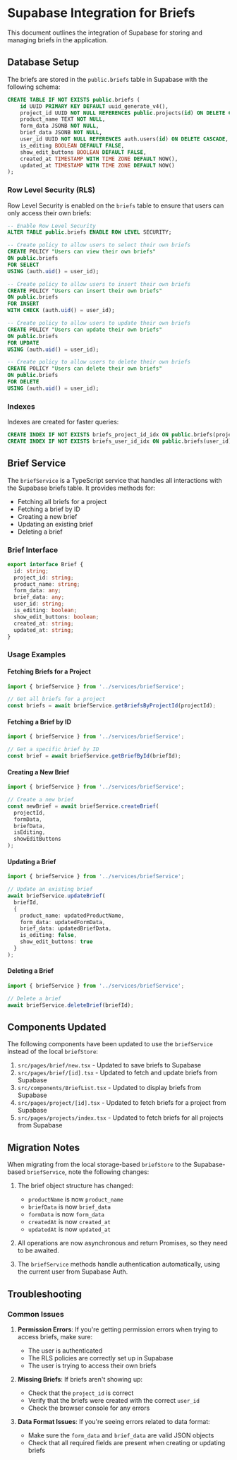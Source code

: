 # Supabase Integration for Briefs

This document outlines the integration of Supabase for storing and managing briefs in the application.

## Database Setup

The briefs are stored in the `public.briefs` table in Supabase with the following schema:

```sql
CREATE TABLE IF NOT EXISTS public.briefs (
    id UUID PRIMARY KEY DEFAULT uuid_generate_v4(),
    project_id UUID NOT NULL REFERENCES public.projects(id) ON DELETE CASCADE,
    product_name TEXT NOT NULL,
    form_data JSONB NOT NULL,
    brief_data JSONB NOT NULL,
    user_id UUID NOT NULL REFERENCES auth.users(id) ON DELETE CASCADE,
    is_editing BOOLEAN DEFAULT FALSE,
    show_edit_buttons BOOLEAN DEFAULT FALSE,
    created_at TIMESTAMP WITH TIME ZONE DEFAULT NOW(),
    updated_at TIMESTAMP WITH TIME ZONE DEFAULT NOW()
);
```

### Row Level Security (RLS)

Row Level Security is enabled on the `briefs` table to ensure that users can only access their own briefs:

```sql
-- Enable Row Level Security
ALTER TABLE public.briefs ENABLE ROW LEVEL SECURITY;

-- Create policy to allow users to select their own briefs
CREATE POLICY "Users can view their own briefs"
ON public.briefs
FOR SELECT
USING (auth.uid() = user_id);

-- Create policy to allow users to insert their own briefs
CREATE POLICY "Users can insert their own briefs"
ON public.briefs
FOR INSERT
WITH CHECK (auth.uid() = user_id);

-- Create policy to allow users to update their own briefs
CREATE POLICY "Users can update their own briefs"
ON public.briefs
FOR UPDATE
USING (auth.uid() = user_id);

-- Create policy to allow users to delete their own briefs
CREATE POLICY "Users can delete their own briefs"
ON public.briefs
FOR DELETE
USING (auth.uid() = user_id);
```

### Indexes

Indexes are created for faster queries:

```sql
CREATE INDEX IF NOT EXISTS briefs_project_id_idx ON public.briefs(project_id);
CREATE INDEX IF NOT EXISTS briefs_user_id_idx ON public.briefs(user_id);
```

## Brief Service

The `briefService` is a TypeScript service that handles all interactions with the Supabase briefs table. It provides methods for:

- Fetching all briefs for a project
- Fetching a brief by ID
- Creating a new brief
- Updating an existing brief
- Deleting a brief

### Brief Interface

```typescript
export interface Brief {
  id: string;
  project_id: string;
  product_name: string;
  form_data: any;
  brief_data: any;
  user_id: string;
  is_editing: boolean;
  show_edit_buttons: boolean;
  created_at: string;
  updated_at: string;
}
```

### Usage Examples

#### Fetching Briefs for a Project

```typescript
import { briefService } from '../services/briefService';

// Get all briefs for a project
const briefs = await briefService.getBriefsByProjectId(projectId);
```

#### Fetching a Brief by ID

```typescript
import { briefService } from '../services/briefService';

// Get a specific brief by ID
const brief = await briefService.getBriefById(briefId);
```

#### Creating a New Brief

```typescript
import { briefService } from '../services/briefService';

// Create a new brief
const newBrief = await briefService.createBrief(
  projectId,
  formData,
  briefData,
  isEditing,
  showEditButtons
);
```

#### Updating a Brief

```typescript
import { briefService } from '../services/briefService';

// Update an existing brief
await briefService.updateBrief(
  briefId,
  {
    product_name: updatedProductName,
    form_data: updatedFormData,
    brief_data: updatedBriefData,
    is_editing: false,
    show_edit_buttons: true
  }
);
```

#### Deleting a Brief

```typescript
import { briefService } from '../services/briefService';

// Delete a brief
await briefService.deleteBrief(briefId);
```

## Components Updated

The following components have been updated to use the `briefService` instead of the local `briefStore`:

1. `src/pages/brief/new.tsx` - Updated to save briefs to Supabase
2. `src/pages/brief/[id].tsx` - Updated to fetch and update briefs from Supabase
3. `src/components/BriefList.tsx` - Updated to display briefs from Supabase
4. `src/pages/project/[id].tsx` - Updated to fetch briefs for a project from Supabase
5. `src/pages/projects/index.tsx` - Updated to fetch briefs for all projects from Supabase

## Migration Notes

When migrating from the local storage-based `briefStore` to the Supabase-based `briefService`, note the following changes:

1. The brief object structure has changed:
   - `productName` is now `product_name`
   - `briefData` is now `brief_data`
   - `formData` is now `form_data`
   - `createdAt` is now `created_at`
   - `updatedAt` is now `updated_at`

2. All operations are now asynchronous and return Promises, so they need to be awaited.

3. The `briefService` methods handle authentication automatically, using the current user from Supabase Auth.

## Troubleshooting

### Common Issues

1. **Permission Errors**: If you're getting permission errors when trying to access briefs, make sure:
   - The user is authenticated
   - The RLS policies are correctly set up in Supabase
   - The user is trying to access their own briefs

2. **Missing Briefs**: If briefs aren't showing up:
   - Check that the `project_id` is correct
   - Verify that the briefs were created with the correct `user_id`
   - Check the browser console for any errors

3. **Data Format Issues**: If you're seeing errors related to data format:
   - Make sure the `form_data` and `brief_data` are valid JSON objects
   - Check that all required fields are present when creating or updating briefs 